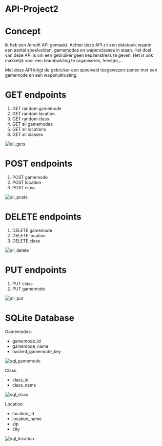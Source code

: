 # API-Project2

# Concept

Ik heb een Airsoft API gemaakt. Achter deze API zit een databank waarin een aantal speelvelden, gamemodes en wapenclasses in staan.
Het doel van deze API is om een gebruiker geen keuzenstress te geven. Het is ook makkelijk voor een teambuilding te organiseren, feestjes,...

Met deze API krijgt de gebruiker een speelveld toegewezen samen met een gamemode en een wapenuitrusting.

# GET endpoints

1)  GET random gamemode
2)  GET random location
3)  GET random class
4)  GET all gamemodes
5)  GET all locations
6)  GET all classes

![all_gets](https://user-images.githubusercontent.com/81410142/211197249-d8b94355-2bfa-47de-a6c1-54aec1030cd5.png)

# POST endpoints

1) POST gamemode
2) POST location
3) POST class

![all_posts](https://user-images.githubusercontent.com/81410142/211197343-961f6186-80fb-4e95-9a0f-4c4f82c84d12.png)

# DELETE endpoints

1) DELETE gamemode
2) DELETE location
3) DELETE class

![all_delete](https://user-images.githubusercontent.com/81410142/211197403-14af02e0-e15e-4c82-a48a-2214820c3e7f.png)

# PUT endpoints

1) PUT class
2) PUT gamemode

![all_put](https://user-images.githubusercontent.com/81410142/211197455-7d83288a-66ca-4a02-8047-e5cc0ecc109d.png)

# SQLite Database
Gamemodes:
  - gamemode_id
  - gamemode_name
  - hashed_gamemode_key

![sql_gamemode](https://user-images.githubusercontent.com/81410142/211197634-eb22e6e7-ad5a-4c60-9881-b88f9feaeb7d.png)

Class:
  - class_id
  - class_name

![sql_class](https://user-images.githubusercontent.com/81410142/211197665-e87bc0ea-4b5c-4b7f-8e57-d9eb8d307ba1.png)

Location:
  - location_id
  - location_name
  - zip
  - city

![sql_location](https://user-images.githubusercontent.com/81410142/211197712-30b46f0f-e0ba-444d-b7fc-467e533543df.png)























